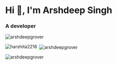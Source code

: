<h1>Hi 👋, I'm Arshdeep Singh</h1>
<h3>A developer</h3>

<p> <img src="https://komarev.com/ghpvc/?username=arshdeepgrover&label=Profile%20views&color=0e75b6&style=flat" alt="arshdeepgrover" /> </p>

<p><img align="left" src="https://github-readme-stats.vercel.app/api/top-langs?username=arshdeepgrover&show_icons=true&locale=en&layout=compact" alt="harshita2216" /></p>

<p>&nbsp;<img align="center" src="https://github-readme-stats.vercel.app/api?username=arshdeepgrover&show_icons=true&locale=en" alt="arshdeepgrover" /></p>

<p><img align="center" src="https://github-readme-streak-stats.herokuapp.com/?user=arshdeepgrover&" alt="arshdeepgrover" /></p>
